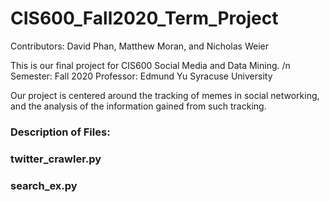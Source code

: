 # **CIS600_Fall2020_Term_Project**

Contributors: David Phan, Matthew Moran, and Nicholas Weier

This is our final project for CIS600 Social Media and Data Mining. /n
Semester: Fall 2020
Professor: Edmund Yu
Syracuse University

Our project is centered around the tracking of memes in social networking, and the analysis of the information gained from such tracking.



### Description of Files:

  ### twitter_crawler.py

  ### search_ex.py


